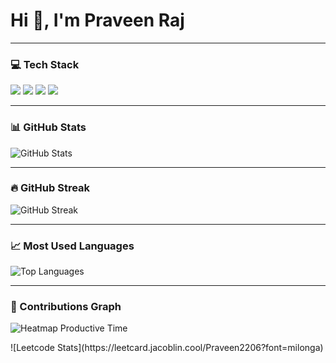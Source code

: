 <h1 align="left">Hi 👋, I'm Praveen Raj</h1>

---

### 💻 Tech Stack

<p align="left">
  <img src="https://img.shields.io/badge/c-purple?style=flat&logo=c&logoColor=white" />
  <img src="https://img.shields.io/badge/python-green?style=flat&logo=python&logoColor=white" />
  <img src="https://img.shields.io/badge/SQL-4479A1?style=flat&logo=sql&logoColor=white" />
  <img src="https://img.shields.io/badge/java-orange?style=flat&logo=java&logoColor=white" />
</p>

---

### 📊 GitHub Stats

<p align="left">
  <img src="https://github-readme-stats.vercel.app/api?username=Praveenraj2206&show_icons=true&theme=radical" alt="GitHub Stats" />
</p>

---

### 🔥 GitHub Streak

<p align="left">
  <img src="https://github-readme-streak-stats.herokuapp.com/?user=Praveenraj2206&theme=radical" alt="GitHub Streak" />
</p>

---

### 📈 Most Used Languages

<p align="left">
  <img src="https://github-readme-stats.vercel.app/api/top-langs/?username=Praveenraj2206&layout=compact&theme=radical" alt="Top Languages" />
</p>

---

### 🌱 Contributions Graph

<p align="left">
  <img src="https://github-profile-summary-cards.vercel.app/api/cards/productive-time?username=Praveenraj2206&theme=radical" alt="Heatmap Productive Time" />
</p>
![Leetcode Stats](https://leetcard.jacoblin.cool/Praveen2206?font=milonga)


